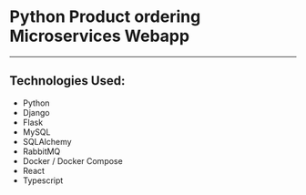# Python Product ordering Microservices Webapp

---

## Technologies Used:
- Python
- Django
- Flask
- MySQL
- SQLAlchemy
- RabbitMQ
- Docker / Docker Compose
- React
- Typescript

